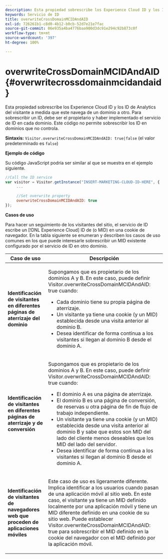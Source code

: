 ```yaml
---
description: Esta propiedad sobrescribe los Experience Cloud ID y los ID de Analytics del visitante a medida que este navega de un dominio a otro. Para sobrescribir un ID, debe ser el propietario y haber implementado el servicio de ID en cada dominio. Este código no permite sobrescribir los ID en dominios que no controla.
keywords: Servicio de ID
title: overwriteCrossDomainMCIDAndAID
exl-id: 726261b1-c8d0-4b12-b0cb-52d7e21e7fac
source-git-commit: 06e935a4ba4776baa900d3dc91e294c92b873c0f
workflow-type: tm+mt
source-wordcount: '397'
ht-degree: 100%

---
```


# overwriteCrossDomainMCIDAndAID{#overwritecrossdomainmcidandaid}

Esta propiedad sobrescribe los Experience Cloud ID y los ID de Analytics del visitante a medida que este navega de un dominio a otro. Para sobrescribir un ID, debe ser el propietario y haber implementado el servicio de ID en cada dominio. Este código no permite sobrescribir los ID en dominios que no controla.

**Sintaxis:** `Visitor.overwriteCrossDomainMCIDAndAID: true|false` (el valor predeterminado es `false`)

**Ejemplo de código**

Su código JavaScript podría ser similar al que se muestra en el ejemplo siguiente.

```js
//Call the ID service 
var visitor = Visitor.getInstance("INSERT-MARKETING-CLOUD-ID-HERE", { 
     ... 
 
     //Set overwrite property 
     overwriteCrossDomainMCIDAndAID: true 
}); 
```

**Casos de uso**

Para hacer un seguimiento de los visitantes del sitio, el servicio de ID escribe un [!DNL Experience Cloud] ID de (o MID) en una cookie de navegador. En la tabla siguiente se enumeran y describen los casos de uso comunes en los que puede interesarle sobrescribir un MID existente configurado por el servicio de ID en otro dominio.

<table id="table_FC1AF6551D6646E0BF1C4FB7C1316EBB"> 
 <thead> 
  <tr> 
   <th colname="col1" class="entry"> Caso de uso </th> 
   <th colname="col2" class="entry"> Descripción </th> 
  </tr> 
 </thead>
 <tbody> 
  <tr> 
   <td colname="col1"> <p> <b>Identificación de visitantes en diferentes páginas de aterrizaje del dominio</b> </p> </td> 
   <td colname="col2"> <p>Supongamos que es propietario de los dominios A y B. En este caso, puede definir <span class="codeph">Visitor.overwriteCrossDomainMCIDAndAID: true</span> cuando: </p> <p> 
     <ul id="ul_FB4704BFE7134F1688E34BF1A36627B7"> 
      <li id="li_FF71FD1FB9DD4702B675A140FAD2B481">Cada dominio tiene su propia página de aterrizaje. </li> 
      <li id="li_78F75469D32D473B93148B46D35E67F1">Un visitante ya tiene una cookie (y un MID) establecida desde una visita anterior al dominio B. </li> 
      <li id="li_305CE5138EEB43D3BF9CE38D1E7FFA04">Desea identificar de forma continua a los visitantes si llegan al dominio B desde el dominio A. </li> 
     </ul> </p> </td> 
  </tr> 
  <tr> 
   <td colname="col1"> <p> <b>Identificación de visitantes en diferentes páginas de aterrizaje y de conversión</b> </p> </td> 
   <td colname="col2"> <p>Supongamos que es propietario de los dominios A y B. En este caso, puede definir <span class="codeph">Visitor.overwriteCrossDomainMCIDAndAID: true</span> cuando: </p> 
    <ul id="ul_7BEBFD523A2F47AFB6963536E43692D0"> 
     <li id="li_71586080489340E2A6C0B263F231E3DE">El dominio A es una página de aterrizaje. </li> 
     <li id="li_4E3D3CB380EE4F1BAC4CD752194AE8DE">El dominio B es una página de conversión, de reservas u otra página de fin de flujo de trabajo independiente. </li> 
     <li id="li_FB393B16CFAC4D2D9B2328EBA4573C1A">Un visitante ya tiene una cookie (y un MID) establecida desde una visita anterior al dominio B y sabe que estos son MID del lado del cliente menos deseables que los MID del lado del servidor. </li> 
     <li id="li_36FC138530A4476A995C0F9FD73C41DE">Desea identificar de forma continua a los visitantes si llegan al dominio B desde el dominio A. </li> 
    </ul> </td> 
  </tr> 
  <tr> 
   <td colname="col1"> <p> <b>Identificación de visitantes de navegadores web que proceden de aplicaciones móviles</b> </p> </td> 
   <td colname="col2"> <p>Este caso de uso es ligeramente diferente. Implica identificar a los usuarios cuando pasan de una aplicación móvil al sitio web. En este caso, el visitante ya tiene un MID definido localmente por una aplicación móvil y tiene un MID diferente definido en una cookie de su sitio web. Puede establecer <span class="codeph">Visitor.overwriteCrossDomainMCIDAndAID: true</span> para sobrescribir el MID definido en la cookie del navegador con el MID definido por la aplicación móvil. </p> </td> 
  </tr> 
 </tbody> 
</table>
